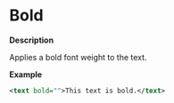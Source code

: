 # Bold

**Description**

Applies a bold font weight to the text.

**Example**

```xml
<text bold="">This text is bold.</text>
```
